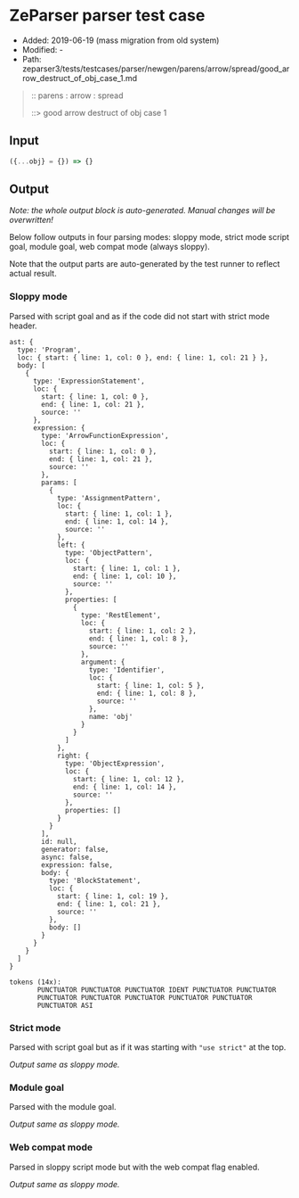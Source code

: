 # ZeParser parser test case

- Added: 2019-06-19 (mass migration from old system)
- Modified: -
- Path: zeparser3/tests/testcases/parser/newgen/parens/arrow/spread/good_arrow_destruct_of_obj_case_1.md

> :: parens : arrow : spread
>
> ::> good arrow destruct of obj case 1

## Input

`````js
({...obj} = {}) => {}
`````

## Output

_Note: the whole output block is auto-generated. Manual changes will be overwritten!_

Below follow outputs in four parsing modes: sloppy mode, strict mode script goal, module goal, web compat mode (always sloppy).

Note that the output parts are auto-generated by the test runner to reflect actual result.

### Sloppy mode

Parsed with script goal and as if the code did not start with strict mode header.

`````
ast: {
  type: 'Program',
  loc: { start: { line: 1, col: 0 }, end: { line: 1, col: 21 } },
  body: [
    {
      type: 'ExpressionStatement',
      loc: {
        start: { line: 1, col: 0 },
        end: { line: 1, col: 21 },
        source: ''
      },
      expression: {
        type: 'ArrowFunctionExpression',
        loc: {
          start: { line: 1, col: 0 },
          end: { line: 1, col: 21 },
          source: ''
        },
        params: [
          {
            type: 'AssignmentPattern',
            loc: {
              start: { line: 1, col: 1 },
              end: { line: 1, col: 14 },
              source: ''
            },
            left: {
              type: 'ObjectPattern',
              loc: {
                start: { line: 1, col: 1 },
                end: { line: 1, col: 10 },
                source: ''
              },
              properties: [
                {
                  type: 'RestElement',
                  loc: {
                    start: { line: 1, col: 2 },
                    end: { line: 1, col: 8 },
                    source: ''
                  },
                  argument: {
                    type: 'Identifier',
                    loc: {
                      start: { line: 1, col: 5 },
                      end: { line: 1, col: 8 },
                      source: ''
                    },
                    name: 'obj'
                  }
                }
              ]
            },
            right: {
              type: 'ObjectExpression',
              loc: {
                start: { line: 1, col: 12 },
                end: { line: 1, col: 14 },
                source: ''
              },
              properties: []
            }
          }
        ],
        id: null,
        generator: false,
        async: false,
        expression: false,
        body: {
          type: 'BlockStatement',
          loc: {
            start: { line: 1, col: 19 },
            end: { line: 1, col: 21 },
            source: ''
          },
          body: []
        }
      }
    }
  ]
}

tokens (14x):
       PUNCTUATOR PUNCTUATOR PUNCTUATOR IDENT PUNCTUATOR PUNCTUATOR
       PUNCTUATOR PUNCTUATOR PUNCTUATOR PUNCTUATOR PUNCTUATOR
       PUNCTUATOR ASI
`````

### Strict mode

Parsed with script goal but as if it was starting with `"use strict"` at the top.

_Output same as sloppy mode._

### Module goal

Parsed with the module goal.

_Output same as sloppy mode._

### Web compat mode

Parsed in sloppy script mode but with the web compat flag enabled.

_Output same as sloppy mode._
